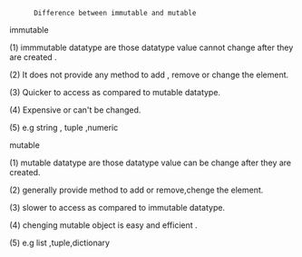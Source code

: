           Difference between immutable and mutable

immutable        

(1) immmutable datatype are those datatype value cannot change after they are created .

(2) It does not provide any method to add , remove or change the element.

(3) Quicker to access as compared to mutable datatype.

(4) Expensive or can't be changed.

(5) e.g string , tuple ,numeric 


mutable

(1) mutable datatype are those datatype value can be change after they are created.

(2) generally provide  method to add or remove,chenge the element.

(3) slower to access as compared to immutable datatype.

(4) chenging mutable object is easy and efficient .

(5) e.g list ,tuple,dictionary